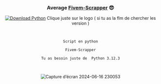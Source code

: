 <div id="SealedSaucer" align="center">
  <h3> Average <a href="https://guns.lol/iuq">Fivem-Scrapper</a> 😎 </h3>
  
[![Download Python](https://skillicons.dev/icons?i=python)](https://www.python.org/ftp/python/3.12.3/python-3.12.3-amd64.exe)
Clique juste sur le logo ( si tu as la flm de chercher les version )

  <br>
  
```Script en python```

```Fivem-Scrapper```

```Tu as besoin juste de  Python 3.12.3```

  <br>
  
![Capture d’écran 2024-06-16 230053]()
